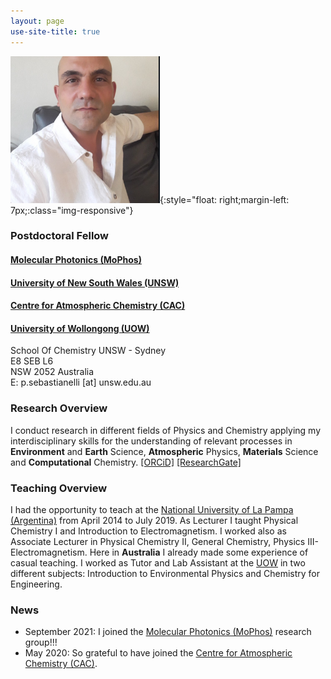 ```yaml
---
layout: page
use-site-title: true
---
```


![profile-pic](/assets/img/Paolo_resized.png){:style="float: right;margin-left: 7px;:class="img-responsive"}
### Postdoctoral Fellow
#### [Molecular Photonics (MoPhos)](https://molecularphotonics.sydney/)<br />
#### [University of New South Wales (UNSW)](https://www.unsw.edu.au/) <br />
#### [Centre for Atmospheric Chemistry (CAC)](https://www.uow.edu.au/science-medicine-health/research/centre-for-atmospheric-chemistry/)<br />
#### [University of Wollongong (UOW)](https://www.uow.edu.au/) <br />

School Of Chemistry UNSW - Sydney <br />
E8 SEB L6 <br />
NSW 2052 Australia  <br />
E: p.sebastianelli [at] unsw.edu.au 

### Research Overview

I conduct research in different fields of Physics and Chemistry applying my interdisciplinary skills for the understanding of relevant processes in **Environment** and **Earth** Science, **Atmospheric** Physics, **Materials** Science and **Computational** Chemistry. 
[[ORCiD]]( https://orcid.org/0000-0002-5729-7509) [[ResearchGate]](https://www.researchgate.net/profile/Paolo-Sebastianelli)

### Teaching Overview

I had the opportunity to teach at the [National University of La Pampa (Argentina)](https://www.unlpam.edu.ar/) from April 2014 to July 2019. As Lecturer I taught Physical Chemistry I and Introduction to Electromagnetism. I worked also as Associate Lecturer in Physical Chemistry II, General Chemistry, Physics III-Electromagnetism. Here in **Australia** I already made some experience of casual teaching. I worked as Tutor and Lab Assistant at the [UOW](https://www.uow.edu.au/) in two different subjects: Introduction to Environmental Physics and Chemistry for Engineering.

### News

- September 2021: I joined the [Molecular Photonics (MoPhos)](https://molecularphotonics.sydney/) research group!!! 
- May 2020: So grateful to have joined the [Centre for Atmospheric Chemistry (CAC)](https://www.uow.edu.au/science-medicine-health/research/centre-for-atmospheric-chemistry/).
